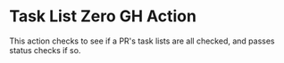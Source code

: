 # Task List Zero GH Action

This action checks to see if a PR's task lists are all checked, and passes status checks if so.